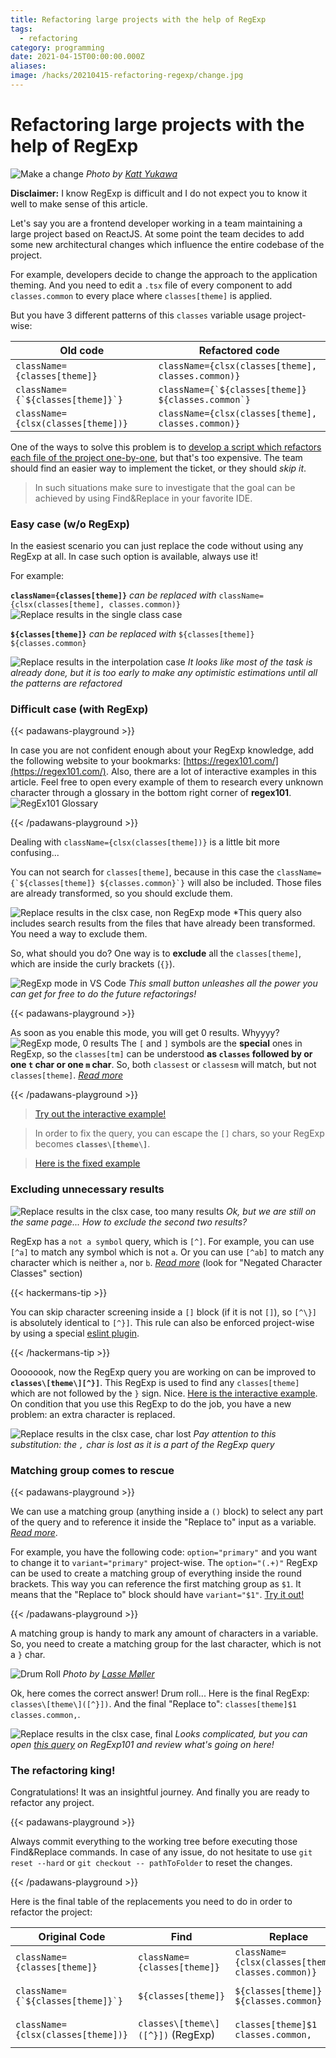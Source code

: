 ```yaml
---
title: Refactoring large projects with the help of RegExp
tags:
  - refactoring
category: programming
date: 2021-04-15T00:00:00.000Z
aliases: 
image: /hacks/20210415-refactoring-regexp/change.jpg
---
```

# Refactoring large projects with the help of RegExp

![Make a change](./change.jpg)
*Photo by [Katt Yukawa](https://unsplash.com/photos/K0E6E0a0R3A)*

**Disclaimer:** I know RegExp is difficult and I do not expect you to know it well to make sense of this article.

Let's say you are a frontend developer working in a team maintaining a large project based on ReactJS. At some point the team decides to add some new architectural changes which influence the entire codebase of the project.

For example, developers decide to change the approach to the application theming. And you need to edit a `.tsx` file of every component to add `classes.common` to every place where `classes[theme]` is applied.

But you have 3 different patterns of this `classes` variable usage project-wise:

| Old code                            | Refactored code                                    |
| ----------------------------------- | -------------------------------------------------- |
| `className={classes[theme]}`        | `className={clsx(classes[theme], classes.common)}` |
| ``className={`${classes[theme]}`}`` | ``className={`${classes[theme]} ${classes.common`}``  |
| `className={clsx(classes[theme])}`  | `className={clsx(classes[theme], classes.common)}` |

One of the ways to solve this problem is to [develop a script which refactors each file of the project one-by-one](/hacks/20210330-refactor-large-codebases-with-nodejs/), but that's too expensive. The team should find an easier way to implement the ticket, or they should *skip it*.

> In such situations make sure to investigate that the goal can be achieved by using Find&Replace in your favorite IDE.

### Easy case (w/o RegExp)

In the easiest scenario you can just replace the code without using any RegExp at all. In case such option is available, always use it!

For example:

**`className={classes[theme]}`** *can be replaced with* `className={clsx(classes[theme], classes.common)}`
![Replace results in the single class case](./single-1-replace.webp)

**`${classes[theme]}`** *can be replaced with* `${classes[theme]} ${classes.common}`

![Replace results in the interpolation case](./interpolation-1-replace.webp)
*It looks like most of the task is already done, but it is too early to make any optimistic estimations until all the patterns are refactored*

### Difficult case (with RegExp)

{{< padawans-playground >}}

In case you are not confident enough about your RegExp knowledge, add the following website to your bookmarks: [https://regex101.com/](https://regex101.com/). Also, there are a lot of interactive examples in this article. Feel free to open every example of them to research every unknown character through a glossary in the bottom right corner of **regex101**.
![RegEx101 Glossary](./regex-glossary.webp)

{{< /padawans-playground >}}

Dealing with `className={clsx(classes[theme])}` is a little bit more confusing...

You can not search for `classes[theme]`, because in this case the ``className={`${classes[theme]} ${classes.common}`}`` will also be included. Those files are already transformed, so you should exclude them.

![Replace results in the clsx case, non RegExp mode](./clsx-1-too-many-results-non-regexp.webp)
*This query also includes search results from the files that have already been transformed. You need a way to exclude them.

So, what should you do? One way is to **exclude** all the `classes[theme]`, which are inside the curly brackets (`{}`).

![RegExp mode in VS Code](./clsx-2-regexp-mode.webp)
*This small button unleashes all the power you can get for free to do the future refactorings!*

{{< padawans-playground >}}

As soon as you enable this mode, you will get 0 results. Whyyyy? 
![RegExp mode, 0 results](./clsx-11-regexp-mode-no-results.webp)
The `[` and `]` symbols are the **special** ones in RegExp, so the `classes[tm]` can be understood **as `classes` followed by or one `t` char or one `m` char**. So, both `classest` or `classesm` will match, but not `classes[theme]`. *[Read more](https://www.regular-expressions.info/charclass.html)*

{{< /padawans-playground >}}

> [Try out the interactive example!](https://regex101.com/r/DzQZ05/1)

> In order to fix the query, you can escape the `[]` chars, so your RegExp becomes **`classes\[theme\]`**.

> [Here is the fixed example](https://regex101.com/r/ykhQiX/1)

### Excluding unnecessary results

![Replace results in the clsx case, too many results](./clsx-3-too-many-results.webp)
*Ok, but we are still on the same page... How to exclude the second two results?*

RegExp has a `not a symbol` query, which is `[^]`. For example, you can use `[^a]` to match any symbol which is not `a`. Or you can use `[^ab]` to match any character which is neither `a`, nor `b`. *[Read more](https://www.regular-expressions.info/charclass.html)* (look for "Negated Character Classes" section)

{{< hackermans-tip >}}

You can skip character screening inside a `[]` block (if it is not `[]`), so `[^\}]` is absolutely identical to `[^}]`. This rule can also be enforced project-wise by using a special [eslint plugin](https://eslint.org/docs/rules/no-useless-escape).

{{< /hackermans-tip >}}

Oooooook, now the RegExp query you are working on can be improved to **`classes\[theme\][^}]`**. This RegExp is used to find any `classes[theme]` which are not followed by the `}` sign. Nice. [Here is the interactive example](https://regex101.com/r/bkeutw/1). On condition that you use this RegExp to do the job, you have a new problem: an extra character is replaced.

![Replace results in the clsx case, char lost](./clsx-4-replace-comma-lost.webp)
*Pay attention to this substitution: the `,` char is lost as it is a part of the RegExp query*

### Matching group comes to rescue

{{< padawans-playground >}}

We can use a matching group (anything inside a `()` block) to select any part of the query and to reference it inside the "Replace to" input as a variable. *[Read more](https://docs.microsoft.com/en-us/visualstudio/ide/using-regular-expressions-in-visual-studio?view=vs-2019#capture-groups-and-replacement-patterns)*.

For example, you have the following code: `option="primary"` and you want to change it to `variant="primary"` project-wise. The `option="(.+)"` RegExp can be used to create a matching group of everything inside the round brackets. This way you can reference the first matching group as `$1`. It means that the "Replace to" block should have `variant="$1"`. [Try it out!](https://regex101.com/r/mw5zMV/1)

{{< /padawans-playground >}}

A matching group is handy to mark any amount of characters in a variable. So, you need to create a matching group for the last character, which is not a `}` char. 

![Drum Roll](./drum-roll.jpg)
*Photo by [Lasse Møller](https://unsplash.com/photos/6v4TMhQxVJg)*

Ok, here comes the correct answer! Drum roll... Here is the final RegExp: `classes\[theme\]([^}])`. And the final "Replace to": `classes[theme]$1 classes.common,`.

![Replace results in the clsx case, final](./clsx-5-final.webp)
*Looks complicated, but you can open [this query](https://regex101.com/r/Yr5IZa/1) on RegExp101 and review what's going on here!*

### The refactoring king!

Congratulations! It was an insightful journey. And finally you are ready to refactor any project. 

{{< padawans-playground >}}

Always commit everything to the working tree before executing those Find&Replace commands. In case of any issue, do not hesitate to use `git reset --hard` or `git checkout -- pathToFolder` to reset the changes.

{{< /padawans-playground >}}

Here is the final table of the replacements you need to do in order to refactor the project:

| Original Code                       | Find                              | Replace                                            | Transformed Code                                      |
| ----------------------------------- | --------------------------------- | -------------------------------------------------- | ----------------------------------------------------- |
| `className={classes[theme]}`        | `className={classes[theme]}`      | `className={clsx(classes[theme], classes.common)}` | `className={clsx(classes[theme], classes.common)}`    |
| ``className={`${classes[theme]}`}`` | `${classes[theme]}`               | ``${classes[theme]} ${classes.common}``            | ``className={`${classes[theme]} ${classes.common}`}`` |
| `className={clsx(classes[theme])}`  | `classes\[theme\]([^}])` (RegExp) | `classes[theme]$1 classes.common,`                 | `className={clsx(classes[theme], classes.common)}`    |

